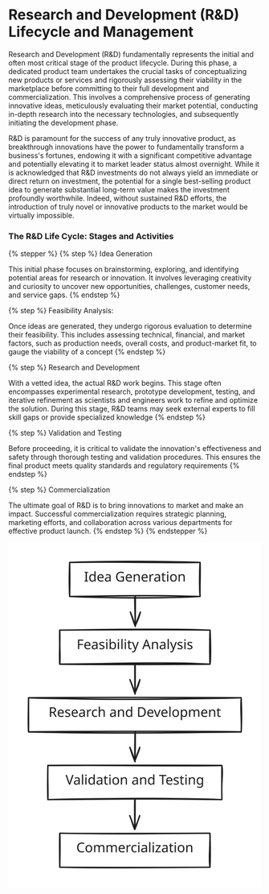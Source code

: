# Research and Development (R\&D) Lifecycle and Management

Research and Development (R\&D) fundamentally represents the initial and often most critical stage of the product lifecycle. During this phase, a dedicated product team undertakes the crucial tasks of conceptualizing new products or services and rigorously assessing their viability in the marketplace before committing to their full development and commercialization. This involves a comprehensive process of generating innovative ideas, meticulously evaluating their market potential, conducting in-depth research into the necessary technologies, and subsequently initiating the development phase.

R\&D is paramount for the success of any truly innovative product, as breakthrough innovations have the power to fundamentally transform a business's fortunes, endowing it with a significant competitive advantage and potentially elevating it to market leader status almost overnight. While it is acknowledged that R\&D investments do not always yield an immediate or direct return on investment, the potential for a single best-selling product idea to generate substantial long-term value makes the investment profoundly worthwhile. Indeed, without sustained R\&D efforts, the introduction of truly novel or innovative products to the market would be virtually impossible.

### The R\&D Life Cycle: Stages and Activities

{% stepper %}
{% step %}
Idea Generation

This initial phase focuses on brainstorming, exploring, and identifying potential areas for research or innovation. It involves leveraging creativity and curiosity to uncover new opportunities, challenges, customer needs, and service gaps.
{% endstep %}

{% step %}
Feasibility Analysis:

Once ideas are generated, they undergo rigorous evaluation to determine their feasibility. This includes assessing technical, financial, and market factors, such as production needs, overall costs, and product-market fit, to gauge the viability of a concept
{% endstep %}

{% step %}
Research and Development

&#x20;With a vetted idea, the actual R\&D work begins. This stage often encompasses experimental research, prototype development, testing, and iterative refinement as scientists and engineers work to refine and optimize the solution. During this stage, R\&D teams may seek external experts to fill skill gaps or provide specialized knowledge
{% endstep %}

{% step %}
Validation and Testing

Before proceeding, it is critical to validate the innovation's effectiveness and safety through thorough testing and validation procedures. This ensures the final product meets quality standards and regulatory requirements
{% endstep %}

{% step %}
Commercialization

The ultimate goal of R\&D is to bring innovations to market and make an impact. Successful commercialization requires strategic planning, marketing efforts, and collaboration across various departments for effective product launch.
{% endstep %}
{% endstepper %}

<img src="../../.gitbook/assets/file.excalidraw (2) (1) (1).svg" alt="" class="gitbook-drawing">

